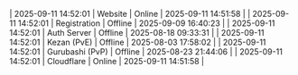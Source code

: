 | 2025-09-11 14:52:01 | Website | Online | 2025-09-11 14:51:58 |
| 2025-09-11 14:52:01 | Registration | Offline | 2025-09-09 16:40:23 |
| 2025-09-11 14:52:01 | Auth Server | Offline | 2025-08-18 09:33:31 |
| 2025-09-11 14:52:01 | Kezan (PvE) | Offline | 2025-08-03 17:58:02 |
| 2025-09-11 14:52:01 | Gurubashi (PvP) | Offline | 2025-08-23 21:44:06 |
| 2025-09-11 14:52:01 | Cloudflare | Online | 2025-09-11 14:51:58 |
